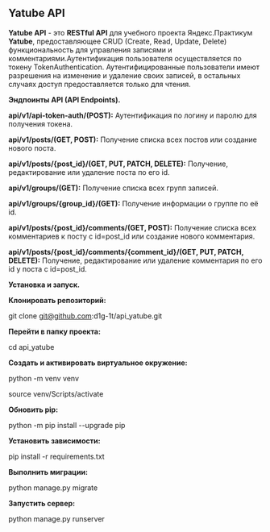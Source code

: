 ## **Yatube API** ## 
**Yatube API** - это **RESTful API** для учебного проекта Яндекс.Практикум **Yatube**, предоставляющее CRUD (Create, Read, Update, Delete) функциональность для управления записями и комментариями.Аутентификация пользователя осуществляется по токену TokenAuthentication. Аутентифицированные пользователи имеют разрешения на изменение и удаление своих записей, в остальных случаях доступ предоставляется только для чтения.

**Эндпоинты API (API Endpoints).**

**api/v1/api-token-auth/(POST):** Аутентификация по логину и паролю для получения токена.

**api/v1/posts/(GET, POST):** Получение списка всех постов или создание нового поста.

**api/v1/posts/{post_id}/(GET, PUT, PATCH, DELETE):** Получение, редактирование или удаление поста по его id.

**api/v1/groups/(GET):** Получение списка всех групп записей.

**api/v1/groups/{group_id}/(GET):** Получение информации о группе по её id.

**api/v1/posts/{post_id}/comments/(GET, POST):** Получение списка всех комментариев к посту с id=post_id или создание нового комментария.

**api/v1/posts/{post_id}/comments/{comment_id}/(GET, PUT, PATCH, DELETE):** Получение, редактирование или удаление комментария по его id у поста с id=post_id.

**Установка и запуск.**

**Клонировать репозиторий:**

git clone git@github.com:d1g-1t/api_yatube.git

**Перейти в папку проекта:**

cd api_yatube

**Создать и активировать виртуальное окружение:**

python -m venv venv

source venv/Scripts/activate

**Обновить pip:**

python -m pip install --upgrade pip

**Установить зависимости:**

pip install -r requirements.txt

**Выполнить миграции:**

python manage.py migrate

**Запустить сервер:**

python manage.py runserver
